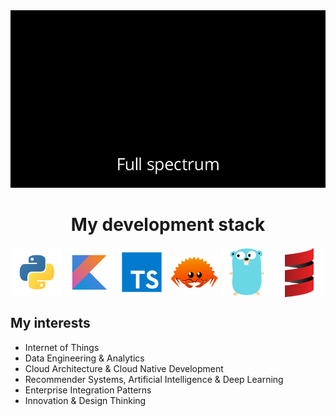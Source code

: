 <div align="center">  
  <a href="https://www2.deloitte.com/be/en/pages/strategy-operations/topics/core-business-operations.html">
  <img src="https://github.com/yarncraft/yarncraft/raw/main/deloitte.gif"/> 
  </a>
  <h1> My development stack </h1>
</div>

<div align="center">  
  <a href="https://www.python.org" target="_blank"><img align="center" alt="Python" height ="80px" src="https://github.com/yarncraft/yarncraft/raw/main/python.svg"></a>
  <a href="https://kotlinlang.org" target="_blank"><img align="center" alt="Kotlin" height ="80px" src="https://github.com/yarncraft/yarncraft/raw/main/kotlin.svg"></a>
  <a href="https://www.typescriptlang.org/" target="_blank"><img align="center" alt="Typescript" height ="80px" src="https://github.com/yarncraft/yarncraft/raw/main/typescript.svg"></a>
  <a href="https://www.rust-lang.org/" target="_blank"><img align="center" alt="Rust" width ="80px" src="https://github.com/yarncraft/yarncraft/raw/main/Rust.svg"></a>
   <a href="https://golang.org/" target="_blank"><img align="center" alt="Golang" height ="80px" src="https://github.com/yarncraft/yarncraft/raw/main/go.svg"></a>
   <a href="https://www.scala-lang.org/" target="_blank"><img align="center" alt="Scala" height ="80px" src="https://github.com/yarncraft/yarncraft/raw/main/scala.svg"></a>

</div>


## My interests

- Internet of Things
- Data Engineering & Analytics
- Cloud Architecture & Cloud Native Development
- Recommender Systems, Artificial Intelligence & Deep Learning
- Enterprise Integration Patterns
- Innovation & Design Thinking
